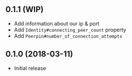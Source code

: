 ## 0.1.1 (WIP)

* Add information about our ip & port
* Add `Identity#connecting_peer_count` property
* Add `Peerpin#number_of_connection_attempts`

## 0.1.0 (2018-03-11)

* Initial release